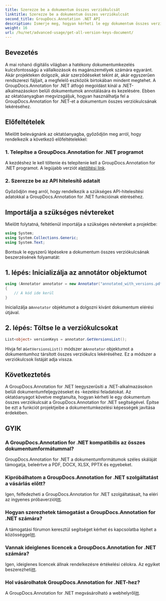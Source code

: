 ```yaml
---
title: Szerezze be a dokumentum összes verziókulcsát
linktitle: Szerezze be a dokumentum összes verziókulcsát
second_title: GroupDocs.Annotation .NET API
description: Ismerje meg, hogyan kérheti le egy dokumentum összes verziókulcsát a GroupDocs.Annotation for .NET segítségével. Növelje dokumentumkezelési képességeit ezzel az átfogó programmal.
weight: 16
url: /hu/net/advanced-usage/get-all-version-keys-document/
---
```

## Bevezetés
A mai rohanó digitális világban a hatékony dokumentumkezelés kulcsfontosságú a vállalkozások és magánszemélyek számára egyaránt. Akár projekteken dolgozik, akár szerződéseket tekint át, akár egyszerűen rendszerezi fájljait, a megfelelő eszközök birtokában mindent megtehet. A GroupDocs.Annotation for .NET átfogó megoldást kínál a .NET-alkalmazásokon belüli dokumentumok annotálására és kezelésére. Ebben az oktatóanyagban megvizsgáljuk, hogyan használhatja fel a GroupDocs.Annotation for .NET-et a dokumentum összes verziókulcsának lekéréséhez.
## Előfeltételek
Mielőtt belevágnánk az oktatóanyagba, győződjön meg arról, hogy rendelkezik a következő előfeltételekkel:
### 1. Telepítse a GroupDocs.Annotation for .NET programot
 A kezdéshez le kell töltenie és telepítenie kell a GroupDocs.Annotation for .NET programot. A legújabb verziót a[letöltési link](https://releases.groupdocs.com/annotation/net/).
### 2. Szerezze be az API hitelesítő adatait
Győződjön meg arról, hogy rendelkezik a szükséges API-hitelesítési adatokkal a GroupDocs.Annotation for .NET funkcióinak eléréséhez.

## Importálja a szükséges névtereket
Mielőtt folytatná, feltétlenül importálja a szükséges névtereket a projektbe:
```csharp
using System;
using System.Collections.Generic;
using System.Text;
```

Bontsuk le egyszerű lépésekre a dokumentum összes verziókulcsának beszerzésének folyamatát:
## 1. lépés: Inicializálja az annotátor objektumot
```csharp
using (Annotator annotator = new Annotator("annotated_with_versions.pdf"))
{
    // A kód ide kerül
}
```
 Inicializálja a`Annotator` objektumot a dolgozni kívánt dokumentum elérési útjával.
## 2. lépés: Töltse le a verziókulcsokat
```csharp
List<object> versionKeys = annotator.GetVersionsList();
```
 Hívja fel a`GetVersionsList()` módszer a`Annotator` objektumot a dokumentumhoz társított összes verziókulcs lekéréséhez. Ez a módszer a verziókulcsok listáját adja vissza.

## Következtetés
A GroupDocs.Annotation for .NET leegyszerűsíti a .NET-alkalmazásokon belüli dokumentumfeljegyzéseket és -kezelési feladatokat. Az oktatóanyagot követve megtanulta, hogyan kérheti le egy dokumentum összes verziókulcsát a GroupDocs.Annotation for .NET segítségével. Építse be ezt a funkciót projektjeibe a dokumentumkezelési képességek javítása érdekében.
## GYIK
### A GroupDocs.Annotation for .NET kompatibilis az összes dokumentumformátummal?
GroupDocs.Annotation for .NET a dokumentumformátumok széles skáláját támogatja, beleértve a PDF, DOCX, XLSX, PPTX és egyebeket.
### Kipróbálhatom a GroupDocs.Annotation for .NET szolgáltatást a vásárlás előtt?
 Igen, felfedezheti a GroupDocs.Annotation for .NET szolgáltatásait, ha eléri az ingyenes próbaverziót[itt](https://releases.groupdocs.com/).
### Hogyan szerezhetek támogatást a GroupDocs.Annotation for .NET számára?
 A támogatási fórumon keresztül segítséget kérhet és kapcsolatba léphet a közösséggel[itt](https://forum.groupdocs.com/c/annotation/10).
### Vannak ideiglenes licencek a GroupDocs.Annotation for .NET számára?
 Igen, ideiglenes licencek állnak rendelkezésre értékelési célokra. Az egyiket beszerezheti[itt](https://purchase.groupdocs.com/temporary-license/).
### Hol vásárolhatok GroupDocs.Annotation for .NET-hez?
 A GroupDocs.Annotation for .NET megvásárolható a webhelyről[itt](https://purchase.groupdocs.com/buy).